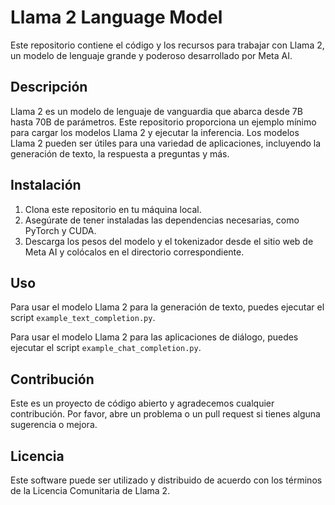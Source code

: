 # Llama 2 Language Model

Este repositorio contiene el código y los recursos para trabajar con Llama 2, un modelo de lenguaje grande y poderoso desarrollado por Meta AI.

## Descripción

Llama 2 es un modelo de lenguaje de vanguardia que abarca desde 7B hasta 70B de parámetros. Este repositorio proporciona un ejemplo mínimo para cargar los modelos Llama 2 y ejecutar la inferencia. Los modelos Llama 2 pueden ser útiles para una variedad de aplicaciones, incluyendo la generación de texto, la respuesta a preguntas y más.

## Instalación

1. Clona este repositorio en tu máquina local.
2. Asegúrate de tener instaladas las dependencias necesarias, como PyTorch y CUDA.
3. Descarga los pesos del modelo y el tokenizador desde el sitio web de Meta AI y colócalos en el directorio correspondiente.

## Uso

Para usar el modelo Llama 2 para la generación de texto, puedes ejecutar el script `example_text_completion.py`. 

Para usar el modelo Llama 2 para las aplicaciones de diálogo, puedes ejecutar el script `example_chat_completion.py`.

## Contribución

Este es un proyecto de código abierto y agradecemos cualquier contribución. Por favor, abre un problema o un pull request si tienes alguna sugerencia o mejora.

## Licencia

Este software puede ser utilizado y distribuido de acuerdo con los términos de la Licencia Comunitaria de Llama 2.
